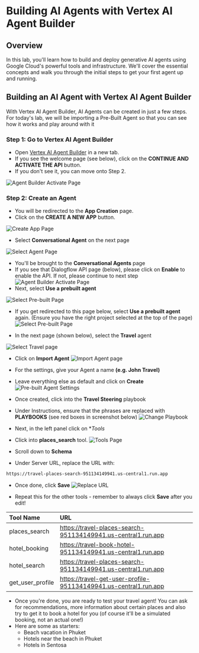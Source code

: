 # Building AI Agents with Vertex AI Agent Builder

## Overview
In this lab, you'll learn how to build and deploy generative AI agents using Google Cloud's powerful tools and infrastructure. We'll cover the essential concepts and walk you through the initial steps to get your first agent up and running.

## Building an AI Agent with Vertex AI Agent Builder

With Vertex AI Agent Builder, AI Agents can be created in just a few steps. For today's lab, we will be importing a Pre-Built Agent so that you can see how it works and play around with it
### Step 1: Go to Vertex AI Agent Builder
- Open [Vertex AI Agent Builder](https://console.cloud.google.com/gen-app-builder) in a new tab.
- If you see the welcome page (see below), click on the **CONTINUE AND ACTIVATE THE API** button.
- If you don't see it, you can move onto Step 2.
    
![Agent Builder Activate Page](./images/agent_builder_api.png)

### Step 2: Create an Agent
- You will be redirected to the **App Creation** page. 
- Click on the **CREATE A NEW APP** button.

![Create App Page](./agents-images/2.png)

- Select **Conversational Agent** on the next page

![Select Agent Page](./images/select_agent.png)

- You'll be brought to the **Conversational Agents** page
- If you see that Dialogflow API page (below), please click on **Enable** to enable the API. If not, please continue to next step
![Agent Builder Activate Page](./images/df_enable.png)
- Next, select **Use a prebuilt agent**

![Select Pre-built Page](./images/select_prebuilt.png)

- If you get redirected to this page below, select **Use a prebuilt agent** again. (Ensure you have the right project selected at the top of the page)
![Select Pre-built Page](./images/use_prebuilt.png)

- In the next page (shown below), select the **Travel** agent

![Select Travel page](./images/select_travel.png)

- Click on **Import Agent**
![Import Agent page](./images/import_agent.png)

- For the settings, give your Agent a name **(e.g. John Travel)**
- Leave everything else as default and click on **Create**
![Pre-built Agent Settings](./images/prebuilt_agent_settings.png)

- Once created, click into the **Travel Steering** playbook
- Under Instructions, ensure that the phrases are replaced with **PLAYBOOKS** (see red boxes in screenshot below)
![Change Playbook](./images/change_playbook.png)

- Next, in the left panel click on **Tools*
- Click into **places_search** tool.
![Tools Page](./images/tools_page.png)

- Scroll down to **Schema**
- Under Server URL, replace the URL with:
```bash
https://travel-places-search-951134149941.us-central1.run.app
```
- Once done, click **Save**
![Replace URL](./images/replace_server_url.png)

- Repeat this for the other tools - remember to always click **Save** after you edit!
  
| Tool Name         | URL |
| :---------------- | :------ |
| places_search     | https://travel-places-search-951134149941.us-central1.run.app    |
| hotel_booking     | https://travel-book-hotel-951134149941.us-central1.run.app       |
| hotel_search      | https://travel-places-search-951134149941.us-central1.run.app    |
| get_user_profile  | https://travel-get-user-profile-951134149941.us-central1.run.app |

- Once you're done, you are ready to test your travel agent! You can ask for recommendations, more information about certain places and also try to get it to book a hotel for you (of course it'll be a simulated booking, not an actual one!)
- Here are some as starters:
    - Beach vacation in Phuket
    - Hotels near the beach in Phuket
    - Hotels in Sentosa
    



